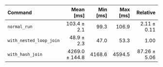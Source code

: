 | Command | Mean [ms] | Min [ms] | Max [ms] | Relative |
|:---|---:|---:|---:|---:|
| `normal_run` | 103.4 ± 2.1 | 99.3 | 106.9 | 2.11 ± 0.11 |
| `with_nested_loop_join` | 48.9 ± 2.3 | 47.0 | 53.3 | 1.00 |
| `with_hash_join` | 4269.0 ± 144.8 | 4168.6 | 4594.5 | 87.26 ± 5.06 |
